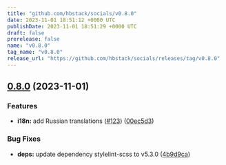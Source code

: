 ```yaml
---
title: "github.com/hbstack/socials/v0.8.0"
date: 2023-11-01 18:51:12 +0000 UTC
publishDate: 2023-11-01 18:51:29 +0000 UTC
draft: false
prerelease: false
name: "v0.8.0"
tag_name: "v0.8.0"
release_url: "https://github.com/hbstack/socials/releases/tag/v0.8.0"
---
```


## [0.8.0](https://github.com/hbstack/socials/compare/v0.7.0...v0.8.0) (2023-11-01)


### Features

* **i18n:** add Russian translations ([#123](https://github.com/hbstack/socials/issues/123)) ([00ec5d3](https://github.com/hbstack/socials/commit/00ec5d3bb3c0c92f0b0b4d4543f3bb200ca6d055))


### Bug Fixes

* **deps:** update dependency stylelint-scss to v5.3.0 ([4b9d9ca](https://github.com/hbstack/socials/commit/4b9d9caa8580ae1c83440a89161b935ad3c2d9c9))
